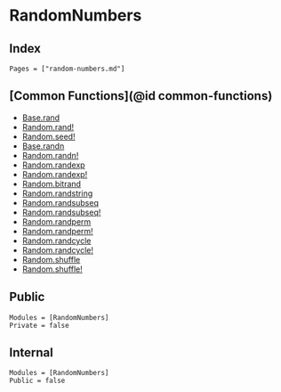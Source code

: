 # RandomNumbers

## Index
```@index
Pages = ["random-numbers.md"]
```

## [Common Functions](@id common-functions)
- [Base.rand](https://docs.julialang.org/en/v1/stdlib/Random/#Base.rand)
- [Random.rand!](https://docs.julialang.org/en/v1/stdlib/Random/#Random.rand!)
- [Random.seed!](https://docs.julialang.org/en/v1/stdlib/Random/#Random.seed!)
- [Base.randn](https://docs.julialang.org/en/v1/stdlib/Random/#Base.randn)
- [Random.randn!](https://docs.julialang.org/en/v1/stdlib/Random/#Random.randn!)
- [Random.randexp](https://docs.julialang.org/en/v1/stdlib/Random/#Random.randexp)
- [Random.randexp!](https://docs.julialang.org/en/v1/stdlib/Random/#Random.randexp!)
- [Random.bitrand](https://docs.julialang.org/en/v1/stdlib/Random/#Random.bitrand)
- [Random.randstring](https://docs.julialang.org/en/v1/stdlib/Random/#Random.randstring)
- [Random.randsubseq](https://docs.julialang.org/en/v1/stdlib/Random/#Random.randsubseq)
- [Random.randsubseq!](https://docs.julialang.org/en/v1/stdlib/Random/#Random.randsubseq!)
- [Random.randperm](https://docs.julialang.org/en/v1/stdlib/Random/#Random.randperm)
- [Random.randperm!](https://docs.julialang.org/en/v1/stdlib/Random/#Random.randperm!)
- [Random.randcycle](https://docs.julialang.org/en/v1/stdlib/Random/#Random.randcycle)
- [Random.randcycle!](https://docs.julialang.org/en/v1/stdlib/Random/#Random.randcycle!)
- [Random.shuffle](https://docs.julialang.org/en/v1/stdlib/Random/#Random.shuffle)
- [Random.shuffle!](https://docs.julialang.org/en/v1/stdlib/Random/#Random.shuffle!)

## Public
```@autodocs
Modules = [RandomNumbers]
Private = false
```

## Internal
```@autodocs
Modules = [RandomNumbers]
Public = false
```
